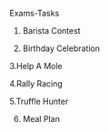 Exams-Tasks

1. Barista Contest

2. Birthday Celebration

3.Help A Mole

4.Rally Racing 

5.Truffle Hunter

6. Meal Plan
